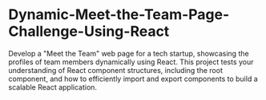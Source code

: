 # Dynamic-Meet-the-Team-Page-Challenge-Using-React
Develop a "Meet the Team" web page for a tech startup, showcasing the profiles of team members dynamically using React. This project tests your understanding of React component structures, including the root component, and how to efficiently import and export components to build a scalable React application.
